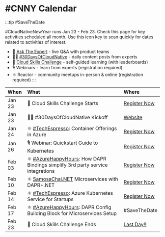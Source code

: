 # #CNNY Calendar

:::tip #SaveTheDate

#CloudNativeNewYear runs Jan 23 - Feb 23. Check this page for key activities scheduled all month. Use this icon key to scan quickly for dates related to activities of interest.

 * 🎤 [Ask The Expert](/New-Year/ate/) - live Q&A with product teams
 * ✍🏽 [#30DaysOfCloudNative](/cnny-2023/) - daily content posts from experts
 * 🎯 [Cloud Skills Challenge](/serverless-september/CloudSkills) - self-guided learning (with leaderboards)
 * 🎙 Webinars - learn from experts (registration required)
 * ⚛ Reactor - community meetups in-person & online (registration required)
:::


| When | What | Where |
|:---|:---|:---|
| Jan 23 | 🎯 Cloud Skills Challenge Starts | [Register Now](https://aka.ms/cnny/challenge)|
| Jan 23 | ✍🏽 #30DaysOfCloudNative Kickoff | [Website](https://aka.ms/cnny) |
| Jan 24 | ⚛  [#TechEspresso](https://developer.microsoft.com/reactor/series/S-1058/):  Container Offerings in Azure | [Register Now](https://developer.microsoft.com/reactor/events/18134/)|
| Jan 26 | 🎙 Webinar: Quickstart Guide to Kubernetes | [Register Now](https://info.microsoft.com/ww-landing-a-quickstart-guide-to-kubernetes-concepts.html) |
| Feb 03 | ⚛  [#AzureHappyHours](https://www.youtube.com/playlist?list=PLmsFUfdnGr3zCvRrMxOetO8fr_bo_hOjA):  How DAPR Bindings simplify 3rd party service integrations | [Register Now](https://developer.microsoft.com/reactor/events/18305/)|
| Feb 10 | ⚛ [SamosaChai.NET](https://www.youtube.com/playlist?list=PLmsFUfdnGr3wtJ6wDHQ4RGhXdw22bY6uJ)  Microservices with DAPR+.NET | [Register Now](https://developer.microsoft.com/reactor/events/18304/) |
| Feb 14 | ⚛  [#TechEspresso](https://developer.microsoft.com/reactor/series/S-1058/):  Azure Kubernetes Service for Startups | [Register Now](https://developer.microsoft.com/reactor/events/18134/)|
| Feb 17 | ⚛  [#AzureHappyHours](https://www.youtube.com/playlist?list=PLmsFUfdnGr3zCvRrMxOetO8fr_bo_hOjA): DAPR Config Building Block for Microservices Setup | #SaveTheDate |
| Feb 23 | 🎯 Cloud Skills Challenge Ends| [Last Day!!](https://aka.ms/cnny/challenge) |
